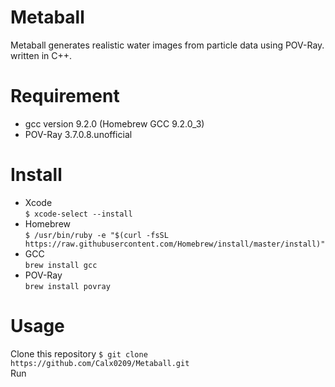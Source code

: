 # Metaball
Metaball generates realistic water images from particle data using POV-Ray.  
written in C++.  
# Requirement
- gcc version 9.2.0 (Homebrew GCC 9.2.0_3)   
- POV-Ray 3.7.0.8.unofficial  
# Install  
- Xcode  
`$ xcode-select --install`  
- Homebrew  
`$ /usr/bin/ruby -e "$(curl -fsSL https://raw.githubusercontent.com/Homebrew/install/master/install)"`  
- GCC  
`brew install gcc`  
- POV-Ray  
`brew install povray`  
# Usage  
Clone this repository
`$ git clone https://github.com/Calx0209/Metaball.git`  
Run  